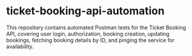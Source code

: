 # ticket-booking-api-automation
This repository contains automated Postman tests for the Ticket Booking API, covering user login, authorization, booking creation, updating bookings, fetching booking details by ID, and pinging the service for availability.
